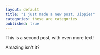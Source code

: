 ```yaml
---
layout: default
title: "I just made a new post. Jippie!"
categories: these are categories
published: true
---
```



This is a second post, with even more text!

Amazing isn't it?